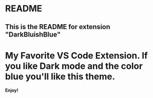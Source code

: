 # README
## This is the README for extension "DarkBluishBlue"

# My Favorite VS Code Extension. If you like Dark mode and the color blue you'll like this theme.


**Enjoy!**
